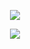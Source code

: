 <p align="center">
  <img src="https://res.cloudinary.com/dqukcyidd/image/upload/v1621125469/ezgif-2-58252afb6b30_yklpva.gif">
</p>

<p align="center">
  <img src="https://media.giphy.com/media/yjos61Qgsy17q/giphy.gif">
</p>

<!--
**ghostafbr/ghostafbr** is a ✨ _special_ ✨ repository because its `README.md` (this file) appears on your GitHub profile.

Here are some ideas to get you started:

- 🔭 I’m currently working on ...
- 🌱 I’m currently learning ...
- 👯 I’m looking to collaborate on ...
- 🤔 I’m looking for help with ...
- 💬 Ask me about ...
- 📫 How to reach me: ...
- 😄 Pronouns: ...
- ⚡ Fun fact: ...
-->
